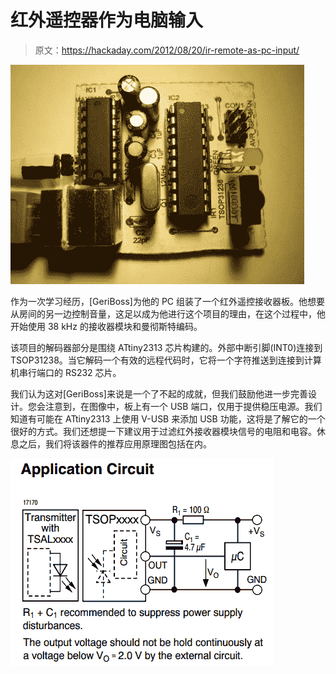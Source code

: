 # 红外遥控器作为电脑输入

> 原文：<https://hackaday.com/2012/08/20/ir-remote-as-pc-input/>

![](img/face608126e90bccc849b890bce8beab.png "ir-computer-controller")

作为一次学习经历，[GeriBoss]为他的 PC 组装了一个红外遥控接收器板。他想要从房间的另一边控制音量，这足以成为他进行这个项目的理由，在这个过程中，他开始使用 38 kHz 的接收器模块和曼彻斯特编码。

该项目的解码器部分是围绕 ATtiny2313 芯片构建的。外部中断引脚(INT0)连接到 TSOP31238。当它解码一个有效的远程代码时，它将一个字符推送到连接到计算机串行端口的 RS232 芯片。

我们认为这对[GeriBoss]来说是一个了不起的成就，但我们鼓励他进一步完善设计。您会注意到，在图像中，板上有一个 USB 端口，仅用于提供稳压电源。我们知道有可能在 ATtiny2313 上使用 V-USB 来添加 USB 功能，这将是了解它的一个很好的方式。我们还想提一下建议用于过滤红外接收器模块信号的电阻和电容。休息之后，我们将该器件的推荐应用原理图包括在内。

![](img/4ead17722f103a06a3e8199dd5fa7708.png "tsop31328-application-circuit")